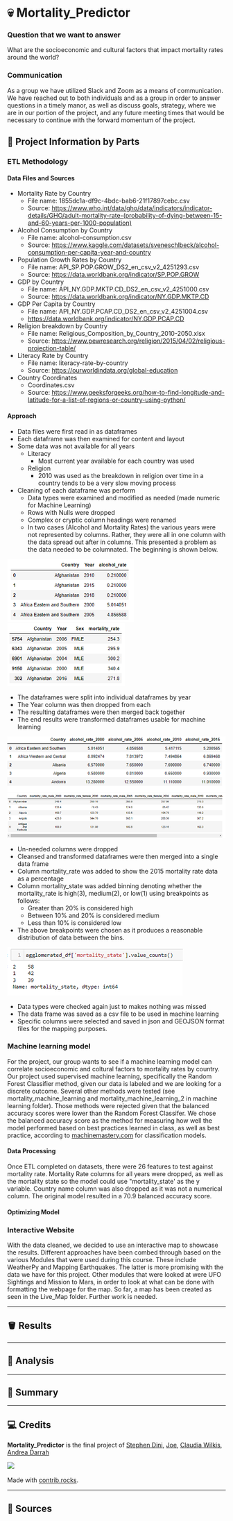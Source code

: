 # 💀  Mortality_Predictor

### Question that we want to answer
What are the socioeconomic and cultural factors that impact mortality rates around the world?

### Communication
As a group we have utilized Slack and Zoom as a means of communication.  We have reached out to both individuals and as a group in order to answer questions in a timely manor, as well as discuss goals, strategy, where we are in our portion of the project, and any future meeting times that would be necessary to continue with the forward momentum of the project.

## 🚧 Project Information by Parts

### ETL Methodology

#### Data Files and Sources
* Mortality Rate by Country
    * File name: 1855dc1a-df9c-4bdc-bab6-21f17897cebc.csv
    * Source: https://www.who.int/data/gho/data/indicators/indicator-details/GHO/adult-mortality-rate-(probability-of-dying-between-15-and-60-years-per-1000-population)
* Alcohol Consumption by Country
    * File name: alcohol-consumption.csv
    * Source: https://www.kaggle.com/datasets/sveneschlbeck/alcohol-consumption-per-capita-year-and-country
* Population Growth Rates by Country
    * File name: API_SP.POP.GROW_DS2_en_csv_v2_4251293.csv
    * Source: https://data.worldbank.org/indicator/SP.POP.GROW
* GDP by Country
    * File name: API_NY.GDP.MKTP.CD_DS2_en_csv_v2_4251000.csv
    * Source: https://data.worldbank.org/indicator/NY.GDP.MKTP.CD
* GDP Per Capita by Country
    * File name: API_NY.GDP.PCAP.CD_DS2_en_csv_v2_4251004.csv
    * https://data.worldbank.org/indicator/NY.GDP.PCAP.CD
* Religion breakdown by Country
    * File name: Religious_Composition_by_Country_2010-2050.xlsx
    * Source: https://www.pewresearch.org/religion/2015/04/02/religious-projection-table/
* Literacy Rate by Country
    * File name: literacy-rate-by-country
    * Source: https://ourworldindata.org/global-education
* Country Coordinates
    * Coordinates.csv
    * Source: https://www.geeksforgeeks.org/how-to-find-longitude-and-latitude-for-a-list-of-regions-or-country-using-python/
    

#### Approach
* Data files were first read in as dataframes
* Each dataframe was then examined for content and layout
* Some data was not available for all years
    * Literacy
        * Most current year available for each country was used
    * Religion
        * 2010 was used as the breakdown in religion over time in a country tends to be a very slow moving process
* Cleaning of each dataframe was perform
    * Data types were examined and modified as needed (made numeric for Machine Learning)
    * Rows with Nulls were dropped
    * Complex or cryptic column headings were renamed
    * In two cases (Alcohol and Mortality Rates) the various years were not represented by columns. Rather, they were all in one column with the data spread out after in columns. This presented a problem as the data needed to be columnated. The beginning is shown below.

![Alcohol Pre Transformation](./pictures/alcohol_dataframe_1.png)
![Mortality Pre Transformation](./pictures/mortality_dataframe_1.png)

* The dataframes were split into individual dataframes by year
* The Year column was then dropped from each
* The resulting dataframes were then merged back together
* The end results were transformed dataframes usable for machine learning

![Alcohol Pre Transformation](./pictures/alcohol_dataframe_2.png)
![Mortality Pre Transformation](./pictures/mortality_dataframe_2.png)

* Un-needed columns were dropped
* Cleansed and transformed dataframes were then merged into a single data frame
* Column mortality_rate was added to show the 2015 mortality rate data as a percentage
* Column mortality_state was added binning denoting whether the mortality_rate is high(3), medium(2), or low(1) using breakpoints as follows:
    *   Greater than 20% is considered high
    *   Between 10% and 20% is considered medium
    *   Less than 10% is considered low
*   The above breakpoints were chosen as it produces a reasonable distribution of data between the bins.

![Mortality Breakpoints](./pictures/mortality_state_breakpoints.png)



* Data types were checked again just to makes nothing was missed
* The data frame was saved as a csv file to be used in machine learning
* Specific columns were selected and saved in json and GEOJSON format files for the mapping purposes.

### Machine learning model
For the project, our group wants to see if a machine learning model can correlate socioeconomic and coltural factors to mortality rates by country. Our project used supervised machine learning, specifically the Random Forest Classifier method, given our data is labeled and we are looking for a discrete outcome. Several other methods were tested (see mortality_machine_learning and mortality_machine_learning_2 in machine learning folder). Those methods were rejected given that the balanced accuracy scores were lower than the Random Forest Classifer. We chose the balanced accuracy score as the method for measuring how well the model performed based on best practices learned in class, as well as best practice, according to [machinemastery.com](https://machinelearningmastery.com/how-to-know-if-your-machine-learning-model-has-good-performance/) for classification models.

#### Data Processing
Once ETL completed on datasets, there were 26 features to test against mortality rate. Mortality Rate columns for all years were dropped, as well as the mortality state so the model could use "mortality_state' as the y variable. Country name column was also dropped as it was not a numerical column. The original model resulted in a 70.9 balanced accuracy score.

#### Optimizing Model

### Interactive Website
With the data cleaned, we decided to use an interactive map to showcase the results.  Different approaches have been combed through based on the various Modules that were used during this course.  These include WeatherPy and Mapping Earthquakes.  The latter is more promising with the data we have for this project.  Other modules that were looked at were UFO Sightings and Mission to Mars, in order to look at what can be done with formatting the webpage for the map.  So far, a map has been created as seen in the Live_Map folder.  Further work is needed.

---

## 🪣 Results

---

## 🧮 Analysis

---

## 📝 Summary

---

## 💻 Credits

**Mortality_Predictor** is the final project of [Stephen Dini](https://github.com/StephenDini), [Joe](https://github.com/JleMxe), [Claudia Wilkis](https://github.com/cwilkis), [Andrea Darrah](https://github.com/andrealynn8201)

<a href="https://github.com/StephenDini/Mortality_Predictor/graphs/contributors">
  <img src="https://contrib.rocks/image?repo=StephenDini/Mortality_Predictor" />
</a>

Made with [contrib.rocks](https://contrib.rocks).

---

## 📌 Sources

